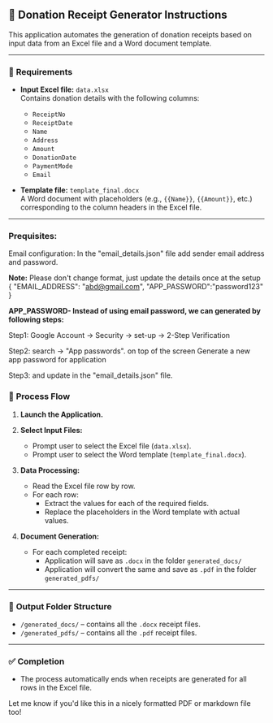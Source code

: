 ## 📄 **Donation Receipt Generator Instructions**

This application automates the generation of donation receipts based on input data from an Excel file and a Word document template.

---

### 🔧 **Requirements**
- **Input Excel file:** `data.xlsx`  
  Contains donation details with the following columns:
  - `ReceiptNo`
  - `ReceiptDate`
  - `Name`
  - `Address`
  - `Amount`
  - `DonationDate`
  - `PaymentMode`
  - `Email`

- **Template file:** `template_final.docx`  
  A Word document with placeholders (e.g., `{{Name}}`, `{{Amount}}`, etc.) corresponding to the column headers in the Excel file.

---

### Prequisites:
Email configuration:
In the "email_details.json" file add sender email address and password.

**Note:** Please don't change format, just update the details once at the setup
{
"EMAIL_ADDRESS": "abd@gmail.com",
"APP_PASSWORD":"password123"
}

**APP_PASSWORD- Instead of using email password, we can generated by following steps:** 

 Step1: Google Account -> Security ->
 set-up  -> 2-Step Verification 

Step2: search -> "App passwords". on top of the screen Generate a new app password for application

Step3: and update in the "email_details.json" file.

### 🚀 **Process Flow**

1. **Launch the Application.**

2. **Select Input Files:**
   - Prompt user to select the Excel file (`data.xlsx`).
   - Prompt user to select the Word template (`template_final.docx`).

3. **Data Processing:**
   - Read the Excel file row by row.
   - For each row:
     - Extract the values for each of the required fields.
     - Replace the placeholders in the Word template with actual values.

4. **Document Generation:**
   - For each completed receipt:
     - Application will save as `.docx` in the folder `generated_docs/`
     - Application will convert the same and save as `.pdf` in the folder `generated_pdfs/`

---

### 📁 **Output Folder Structure**
- `/generated_docs/` – contains all the `.docx` receipt files.
- `/generated_pdfs/` – contains all the `.pdf` receipt files.

---

### ✅ **Completion**
- The process automatically ends when receipts are generated for all rows in the Excel file.

Let me know if you'd like this in a nicely formatted PDF or markdown file too!